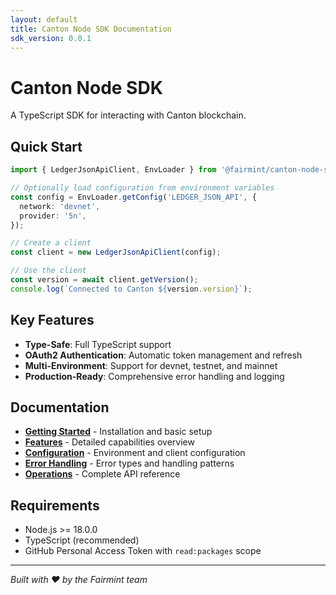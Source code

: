 ```yaml
---
layout: default
title: Canton Node SDK Documentation
sdk_version: 0.0.1
---
```


# Canton Node SDK

A TypeScript SDK for interacting with Canton blockchain.

## Quick Start

```typescript
import { LedgerJsonApiClient, EnvLoader } from '@fairmint/canton-node-sdk';

// Optionally load configuration from environment variables
const config = EnvLoader.getConfig('LEDGER_JSON_API', {
  network: 'devnet',
  provider: '5n',
});

// Create a client
const client = new LedgerJsonApiClient(config);

// Use the client
const version = await client.getVersion();
console.log(`Connected to Canton ${version.version}`);
```

## Key Features

- **Type-Safe**: Full TypeScript support
- **OAuth2 Authentication**: Automatic token management and refresh
- **Multi-Environment**: Support for devnet, testnet, and mainnet
- **Production-Ready**: Comprehensive error handling and logging

## Documentation

- **[Getting Started](/getting-started/)** - Installation and basic setup
- **[Features](/features/)** - Detailed capabilities overview
- **[Configuration](/configuration/)** - Environment and client configuration
- **[Error Handling](/error-handling/)** - Error types and handling patterns
- **[Operations](/operations/)** - Complete API reference

## Requirements

- Node.js >= 18.0.0
- TypeScript (recommended)
- GitHub Personal Access Token with `read:packages` scope

---

_Built with ❤️ by the Fairmint team_
